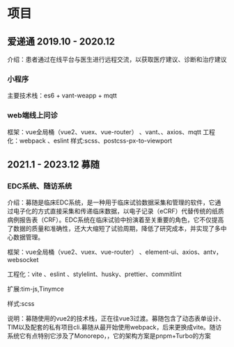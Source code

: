 # 项目

## 爱递通 2019.10 - 2020.12

介绍：患者通过在线平台与医生进行远程交流，以获取医疗建议、诊断和治疗建议

### 小程序

主要技术栈：es6 + vant-weapp + mqtt

### web端线上问诊

框架：vue全局桶（vue2、vuex、vue-router） 、vant、、axios、mqtt
工程化：webpack 、eslint
样式:scss、postcss-px-to-viewport

## 2021.1 - 2023.12 募随

### EDC系统、随访系统

介绍：募随是临床EDC系统，是一种用于临床试验数据采集和管理的软件，它通过电子化的方式直接采集和传递临床数据，以电子记录（eCRF）代替传统的纸质病例报告表（CRF）。EDC系统在临床试验中扮演着至关重要的角色，它不仅提高了数据的质量和准确性，还大大缩短了试验周期，降低了研究成本，并实现了多中心数据管理。

框架：vue全局桶（vue2、vuex、vue-router） 、element-ui、axios、antv，websocket

工程化：vite 、eslint 、stylelint、husky、prettier、commitlint

扩展:tim-js,Tinymce

样式:scss

说明：募随使用的vue2的技术栈，正在往vue3过渡。募随包含了动态表单设计、TIM以及配套的私有项目cli.募随从最开始使用webpack，后来更换成vite。随访系统它有点特别它涉及了Monorepo，，它的架构方案是pnpm+Turbo的方案
